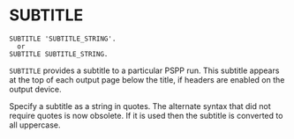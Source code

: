 # SUBTITLE

```
SUBTITLE 'SUBTITLE_STRING'.
  or
SUBTITLE SUBTITLE_STRING.
```

`SUBTITLE` provides a subtitle to a particular PSPP run.  This
subtitle appears at the top of each output page below the title, if
headers are enabled on the output device.

Specify a subtitle as a string in quotes.  The alternate syntax that
did not require quotes is now obsolete.  If it is used then the subtitle
is converted to all uppercase.

